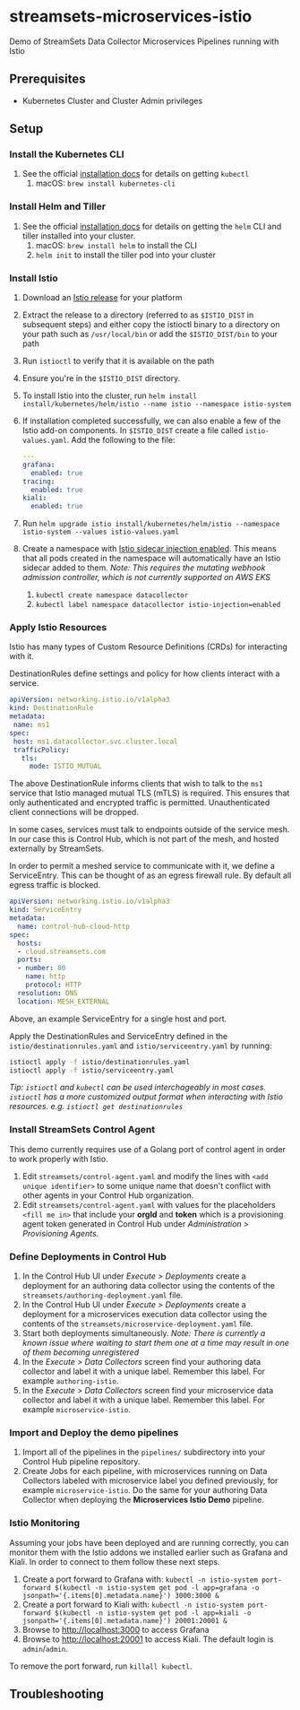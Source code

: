 # streamsets-microservices-istio

Demo of StreamSets Data Collector Microservices Pipelines running with Istio

## Prerequisites

* Kubernetes Cluster and Cluster Admin privileges

## Setup

### Install the Kubernetes CLI

1. See the official [installation docs](https://kubernetes.io/docs/tasks/tools/install-kubectl/) for details on getting `kubectl`
    1. macOS: `brew install kubernetes-cli`

### Install Helm and Tiller

1. See the official [installation docs](https://docs.helm.sh/using_helm/#installing-helm) for details on getting the `helm` CLI and tiller installed into your cluster.
    1. macOS: `brew install helm` to install the CLI
    1. `helm init` to install the tiller pod into your cluster

### Install Istio

1. Download an [Istio release](https://github.com/istio/istio/releases/tag/1.0.1) for your platform
1. Extract the release to a directory (referred to as `$ISTIO_DIST` in subsequent steps) and either copy the istioctl binary to a directory on your path such as `/usr/local/bin` or add the `$ISTIO_DIST/bin` to your path
1. Run `istioctl` to verify that it is available on the path
1. Ensure you're in the `$ISTIO_DIST` directory.
1. To install Istio into the cluster, run `helm install install/kubernetes/helm/istio --name istio --namespace istio-system`
1. If installation completed successfully, we can also enable a few of the Istio add-on components. In `$ISTIO_DIST` create a file called `istio-values.yaml`. Add the following to the file:

    ```yaml
    ---
    grafana:
      enabled: true
    tracing:
      enabled: true
    kiali:
      enabled: true
    ```

1. Run `helm upgrade istio install/kubernetes/helm/istio --namespace istio-system --values istio-values.yaml`
1. Create a namespace with [Istio sidecar injection enabled](https://istio.io/docs/setup/kubernetes/sidecar-injection/#automatic-sidecar-injection). This means that all pods created in the namespace will automatically have an Istio sidecar added to them. *Note: This requires the mutating webhook admission controller, which is not currently supported on AWS EKS*
    1. `kubectl create namespace datacollector`
    1. `kubectl label namespace datacollector istio-injection=enabled`

### Apply Istio Resources

Istio has many types of Custom Resource Definitions (CRDs) for interacting with it.

DestinationRules define settings and policy for how clients interact with a service.

```yaml
apiVersion: networking.istio.io/v1alpha3
kind: DestinationRule
metadata:
 name: ms1
spec:
 host: ms1.datacollector.svc.cluster.local
 trafficPolicy:
   tls:
     mode: ISTIO_MUTUAL
```

The above DestinationRule informs clients that wish to talk to the `ms1` service that Istio managed mutual TLS (mTLS) is required. This ensures that only authenticated and encrypted traffic is permitted. Unauthenticated client connections will be dropped.

In some cases, services must talk to endpoints outside of the service mesh. In our case this is Control Hub, which is not part of the mesh, and hosted externally by StreamSets.

In order to permit a meshed service to communicate with it, we define a ServiceEntry. This can be thought of as an egress firewall rule. By default all egress traffic is blocked.

```yaml
apiVersion: networking.istio.io/v1alpha3
kind: ServiceEntry
metadata:
  name: control-hub-cloud-http
spec:
  hosts:
  - cloud.streamsets.com
  ports:
  - number: 80
    name: http
    protocol: HTTP
  resolution: DNS
  location: MESH_EXTERNAL
```

Above, an example ServiceEntry for a single host and port.

Apply the DestinationRules and ServiceEntry defined in the `istio/destinationrules.yaml` and `istio/serviceentry.yaml` by running:

```bash
istioctl apply -f istio/destinationrules.yaml
istioctl apply -f istio/serviceentry.yaml
```

*Tip: `istioctl` and `kubectl` can be used interchageably in most cases. `istioctl` has a more customized output format when interacting with Istio resources. e.g. `istioctl get destinationrules`*

### Install StreamSets Control Agent

This demo currently requires use of a Golang port of control agent in order to work properly with Istio.

1. Edit `streamsets/control-agent.yaml` and modify the lines with `<add unique identifier>` to some unique name that doesn't conflict with other agents in your Control Hub organization.
1. Edit `streamsets/control-agent.yaml` with values for the placeholders `<fill me in>` that include your **orgId** and **token** which is a provisioning agent token generated in Control Hub under *Administration > Provisioning Agents*.

### Define Deployments in Control Hub

1. In the Control Hub UI under *Execute > Deployments* create a deployment for an authoring data collector using the contents of the `streamsets/authoring-deployment.yaml` file.
1. In the Control Hub UI under *Execute > Deployments* create a deployment for a microservices execution data collector using the contents of the `streamsets/microservice-deployment.yaml` file.
1. Start both deployments simultaneously. *Note: There is currently a known issue where waiting to start them one at a time may result in one of them becoming unregistered*
1. In the *Execute > Data Collectors* screen find your authoring data collector and label it with a unique label. Remember this label. For example `authoring-istio`.
1. In the *Execute > Data Collectors* screen find your microservice data collector and label it with a unique label. Remember this label. For example `microservice-istio`.

### Import and Deploy the demo pipelines

1. Import all of the pipelines in the `pipelines/` subdirectory into your Control Hub pipeline repository.
2. Create Jobs for each pipeline, with microservices running on Data Collectors labeled with microservice label you defined previously, for example `microservice-istio`. Do the same for your authoring Data Collector when deploying the **Microservices Istio Demo** pipeline.

### Istio Monitoring

Assuming your jobs have been deployed and are running correctly, you can monitor them with the Istio addons we installed earlier such as Grafana and Kiali. In order to connect to them follow these next steps.

1. Create a port forward to Grafana with: `kubectl -n istio-system port-forward $(kubectl -n istio-system get pod -l app=grafana -o jsonpath='{.items[0].metadata.name}') 3000:3000 &`
1. Create a port forward to Kiali with: `kubectl -n istio-system port-forward $(kubectl -n istio-system get pod -l app=kiali -o jsonpath='{.items[0].metadata.name}') 20001:20001 &`
1. Browse to [http://localhost:3000](http://localhost:3000) to access Grafana
1. Browse to [http://localhost:20001](http://localhost:20001) to access Kiali. The default login is `admin`/`admin`.

To remove the port forward, run `killall kubectl`.

## Troubleshooting
